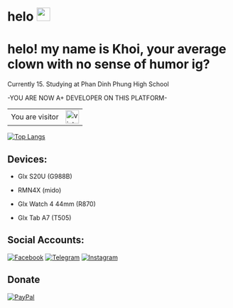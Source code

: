 
# helo <img src="https://raw.githubusercontent.com/MartinHeinz/MartinHeinz/master/wave.gif" width="30px">
# helo! my name is Khoi, your average clown with no sense of humor ig?

Currently 15. Studying at Phan Dinh Phung High School
 
-YOU ARE NOW A+ DEVELOPER ON THIS PLATFORM-
<table>
  <tr>
    <td>You are visitor</td>
    <td><img src="https://profile-counter.glitch.me/Pewdeadcake/count.svg" alt="vistor count" height="30" /></td>
  </tr>
</table>


[![Top Langs](https://github-readme-stats.vercel.app/api/top-langs/?username=Pewdeadcake&theme=synthwave)](https://github.com/Pewdeadcake/github-readme-stats)

## Devices:
- Glx S20U (G988B)

- RMN4X (mido)

- Glx Watch 4 44mm (R870)

- Glx Tab A7 (T505)

## Social Accounts:
[![Facebook](https://img.shields.io/badge/Facebook-1877F2?style=for-the-badge&logo=facebook&logoColor=white)](https://www.facebook.com/WhoIsKhoi/)
[![Telegram](https://img.shields.io/badge/Telegram-0088cc?style=for-the-badge&logo=telegram&logoColor=ffffff)](https://t.me/deovui)
[![Instagram](https://img.shields.io/badge/Instagram-E4405F?style=for-the-badge&logo=instagram&logoColor=white)](https://www.instagram.com/khoithanthanh/)

## Donate
[![PayPal](https://img.shields.io/badge/PayPal-00457C?style=for-the-badge&logo=paypal&logoColor=white)](https://www.youtube.com/watch?v=drMs1ZGebIE)
